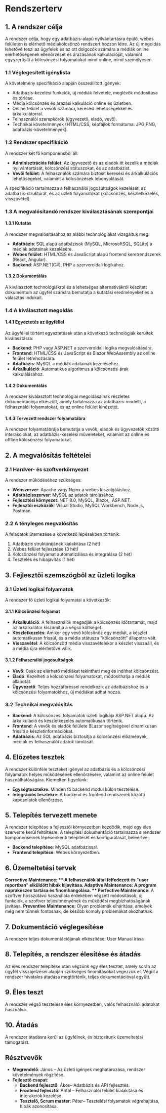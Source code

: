 # Rendszerterv

## 1. A rendszer célja
A rendszer célja, hogy egy adatbázis-alapú nyilvántartásra épülő, webes felületen is elérhető médiakölcsönző rendszert hozzon létre. Az új megoldás lehetővé teszi az ügyfelek és az ott dolgozók számára a médiák online elérhetőségének ellenőrzését és árazásának kalkulációját, valamint egyszerűsíti a kölcsönzési folyamatokat mind online, mind személyesen. 

### 1.1 Véglegesített igénylista
A követelmény specifikáció alapján összeállított igények:
- Adatbázis-kezelési funkciók, új médiák felvétele, meglévők módosítása és törlése.
- Média kölcsönzés és árazási kalkuláció online és üzletben.
- Online felület a vevők számára, keresési lehetőségekkel és árkalkulátorral.
- Felhasználói szerepkörök (ügyvezető, eladó, vevő).
- Technikai követelmények (HTML/CSS, képfájlok formátuma: JPG,PNG, adatbázis-követelmények).

### 1.2 Rendszer specifikáció
A rendszer két fő komponensből áll:
- **Adminisztrációs felület**: Az ügyvezető és az eladók itt kezelik a médiák nyilvántartását, kölcsönzési státuszokat, és az adatbázist.
- **Vevői felület**: A felhasználók számára biztosít keresési és árkalkulációs lehetőségeket, valamint a kölcsönzések lebonyolítását.

A specifikáció tartalmazza a felhasználói jogosultságok kezelését, az adatbázis-struktúrát, és az üzleti folyamatokat (kölcsönzés, készletkezelés, visszavétel).

### 1.3 A megvalósítandó rendszer kiválasztásának szempontjai
#### 1.3.1 Kutatás
A rendszer megvalósításához az alábbi technológiákat vizsgáltuk meg:
- **Adatbázis**: SQL alapú adatbázisok (MySQL, MicrosoftSQL, SQLite) a médiák adatainak kezelésére.
- **Webes felület**: HTML/CSS és JavaScript alapú frontend keretrendszerek (React, Angular).
- **Backend**: ASP.NET(C#), PHP a szerveroldali logikához.

#### 1.3.2 Dokumentálás
A kiválasztott technológiákról és a lehetséges alternatívákról készített dokumentum az ügyfél számára bemutatja a kutatási eredményeket és a választás indokait.

### 1.4 A kiválasztott megoldás
#### 1.4.1 Egyeztetés az ügyféllel
Az ügyféllel történt egyeztetések után a következő technológiák kerültek kiválasztásra:
- **Backend**: PHP vagy ASP.NET a szerveroldali logika megvalósítására.
- **Frontend**: HTML/CSS és JavaScript és Blazor WebAssembly az online felület létrehozására.
- **Adatbázis**: MySQL a médiák adatainak kezeléséhez.
- **Árkalkuláció**: Automatikus algoritmus a kölcsönzési árak kalkulálásához.

#### 1.4.2 Dokumentálás
A rendszer kiválasztott technológiai megoldásainak részletes dokumentációja elkészült, amely tartalmazza az adatbázis-modellt, a felhasználói folyamatokat, és az online felület kinézetét.

#### 1.4.3 Tervezett rendszer folyamatábra
A rendszer folyamatábrája bemutatja a vevők, eladók és ügyvezetők közötti interakciókat, az adatbázis-kezelési műveleteket, valamint az online és offline kölcsönzési folyamatokat.

## 2. A megvalósítás feltételei
### 2.1 Hardver- és szoftverkörnyezet
A rendszer működéséhez szükséges:
- **Webszerver**: Apache vagy Nginx a webes kiszolgáláshoz.
- **Adatbázisszerver**: MySQL az adatok tárolásához.
- **Fejlesztési környezet**: NET 8.0, MySQL, Blazor,, ASP.NET.
- **Fejlesztői eszközök**: Visual Studio, MySQL Workbench, Node.js, Postman.

### 2.2 A tényleges megvalósítás 
A feladatok ütemezése a következő lépésekben történik: 
1. Adatbázis struktúrájának kialakítása (2 hét) 
2. Webes felület fejlesztése (3 hét) 
3. Kölcsönzési folyamat automatizálása és integrálása (2 hét) 
4. Tesztelés és hibajavítás (1 hét)

## 3. Fejlesztői szemszögből az üzleti logika 
### 3.1 Üzleti logikai folyamatok 
A rendszer fő üzleti logikai folyamatai a következők: 

#### 3.1.1 Kölcsönzési folyamat 
- **Árkalkuláció**: A felhasználók megadják a kölcsönzés időtartamát, majd az árkalkulátor kiszámítja a végső költséget. 
- **Készletkezelés**: Amikor egy vevő kölcsönöz egy médiát, a készlet automatikusan frissül, és a média státusza "kölcsönzött" állapotra vált. 
- **Visszavétel**: A kölcsönzött média visszavételekor a készlet visszaáll, és a média újra elérhetővé válik. 

#### 3.1.2 Felhasználói jogosultságok 
- **Vevő**: Csak az elérhető médiákat tekintheti meg és indíthat kölcsönzést. 
- **Eladó**: Kezelheti a kölcsönzési folyamatokat, módosíthatja a médiák állapotát. 
- **Ügyvezető**: Teljes hozzáféréssel rendelkezik az adatbázishoz és a kölcsönzési folyamatokhoz, új médiákat adhat hozzá. 

### 3.2 Technikai megvalósítás 
- **Backend**: A kölcsönzési folyamatok üzleti logikája ASP.NET alapú. Az árkalkuláció és készletkezelés automatikusan történik. 
- **Frontend**: A vevők és eladók felülete BLazor segítségével dinamikusan frissíti a készletinformációkat. 
- **Adatbázis**: Az SQL adatbázis biztosítja a kölcsönzési előzmények, médiák és felhasználói adatok tárolását. 

## 4. Előzetes tesztek
A rendszer különféle teszteket igényel az adatbázis és a kölcsönzési folyamatok helyes működésének ellenőrzésére, valamint az online felület használhatóságára. Kiemelten figyelünk:
- **Egységtesztekre**: Minden fő backend modul külön tesztelése.
- **Integrációs tesztekre**: A backend és frontend rendszerek közötti kapcsolatok ellenőrzése.

## 5. Telepítés tervezett menete
A rendszer telepítése a fejlesztői környezetben kezdődik, majd egy éles szerverre kerül feltöltésre. A telepítési dokumentáció tartalmazza a rendszer komponenseinek lépésenkénti telepítését és konfigurálását, beleértve:
- **Backend telepítése**: MySQL adatbázissal.
- **Frontend telepítése**: Webes környezetben.

## 6. Üzemeltetési tervek
**Corrective Maintenance: ** A felhasználók által felfedezett és "user reportban" elküldött hibák kijavítása. 
**Adaptive Maintenance:**  A program naprakészen tartása és finomhangolása.
** Perfective Maintenance:**  A szoftver hosszútávú használata érdekében végzett módosítások, új funkciók, a szoftver teljesítményének és működési megbízhatóságának javítása. 
**Preventive Maintenance:** Olyan problémák elhárítása, amelyek még nem tűnnek fontosnak, de később komoly problémákat okozhatnak.

## 7. Dokumentáció véglegesítése
A rendszer teljes dokumentációjának elkészítése:
User Manual írása 

## 8. Telepítés, a rendszer élesítése és átadás
Az éles rendszer telepítése után végzünk egy éles tesztet, amely során az ügyfél visszajelzései alapján szükséges finomításokat végezzük el. Végül a rendszer hivatalos átadása megtörténik, teljes dokumentációval együtt.

## 9. Éles teszt
A rendszer végső tesztelése éles környezetben, valós felhasználói adatokat használva.

## 10. Átadás
A rendszer átadásra kerül az ügyfélnek, és biztosítunk üzemeltetési támogatást.


## Résztvevők
- **Megrendelő**: János – Az üzleti igények meghatározása, rendszer követelmények rögzítése.
- **Fejlesztő csapat**:
  - **Backend fejlesztő**: Ákos– Adatbázis és API fejlesztés.
  - **Frontend fejlesztő**: Antal – Felhasználói felület kialakítása és interakciók kezelése.
  - **Tesztelő, Scrum master**: Péter– Tesztelési folyamatok végrehajtása, hibák azonosítása.
